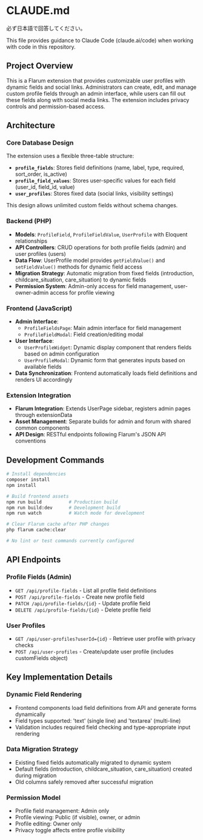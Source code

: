 # CLAUDE.md

必ず日本語で回答してください。

This file provides guidance to Claude Code (claude.ai/code) when working with code in this repository.

## Project Overview

This is a Flarum extension that provides customizable user profiles with dynamic fields and social links. Administrators can create, edit, and manage custom profile fields through an admin interface, while users can fill out these fields along with social media links. The extension includes privacy controls and permission-based access.

## Architecture

### Core Database Design
The extension uses a flexible three-table structure:
- **`profile_fields`**: Stores field definitions (name, label, type, required, sort_order, is_active)
- **`profile_field_values`**: Stores user-specific values for each field (user_id, field_id, value)
- **`user_profiles`**: Stores fixed data (social links, visibility settings)

This design allows unlimited custom fields without schema changes.

### Backend (PHP)
- **Models**: `ProfileField`, `ProfileFieldValue`, `UserProfile` with Eloquent relationships
- **API Controllers**: CRUD operations for both profile fields (admin) and user profiles (users)
- **Data Flow**: UserProfile model provides `getFieldValue()` and `setFieldValue()` methods for dynamic field access
- **Migration Strategy**: Automatic migration from fixed fields (introduction, childcare_situation, care_situation) to dynamic fields
- **Permission System**: Admin-only access for field management, user-owner-admin access for profile viewing

### Frontend (JavaScript)
- **Admin Interface**: 
  - `ProfileFieldsPage`: Main admin interface for field management
  - `ProfileFieldModal`: Field creation/editing modal
- **User Interface**:
  - `UserProfileWidget`: Dynamic display component that renders fields based on admin configuration
  - `UserProfileModal`: Dynamic form that generates inputs based on available fields
- **Data Synchronization**: Frontend automatically loads field definitions and renders UI accordingly

### Extension Integration
- **Flarum Integration**: Extends UserPage sidebar, registers admin pages through extensionData
- **Asset Management**: Separate builds for admin and forum with shared common components
- **API Design**: RESTful endpoints following Flarum's JSON API conventions

## Development Commands

```bash
# Install dependencies
composer install
npm install

# Build frontend assets
npm run build          # Production build
npm run build:dev      # Development build
npm run watch          # Watch mode for development

# Clear Flarum cache after PHP changes
php flarum cache:clear

# No lint or test commands currently configured
```

## API Endpoints

### Profile Fields (Admin)
- `GET /api/profile-fields` - List all profile field definitions
- `POST /api/profile-fields` - Create new profile field
- `PATCH /api/profile-fields/{id}` - Update profile field
- `DELETE /api/profile-fields/{id}` - Delete profile field

### User Profiles
- `GET /api/user-profiles?userId={id}` - Retrieve user profile with privacy checks
- `POST /api/user-profiles` - Create/update user profile (includes customFields object)

## Key Implementation Details

### Dynamic Field Rendering
- Frontend components load field definitions from API and generate forms dynamically
- Field types supported: 'text' (single line) and 'textarea' (multi-line)
- Validation includes required field checking and type-appropriate input rendering

### Data Migration Strategy
- Existing fixed fields automatically migrated to dynamic system
- Default fields (introduction, childcare_situation, care_situation) created during migration
- Old columns safely removed after successful migration

### Permission Model
- Profile field management: Admin only
- Profile viewing: Public (if visible), owner, or admin
- Profile editing: Owner only
- Privacy toggle affects entire profile visibility
